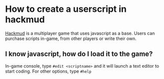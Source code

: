 # How to create a userscript in hackmud

[Hackmud](http://store.steampowered.com/app/469920/) is a multiplayer game that uses javascript as a base. Users can purchase scripts in-game, from other players or write their own. 



## I know javascript, how do I load it to the game?

In-game console, type ```#edit <scriptname>``` and it will launch a text editor to start coding.  For other options, type ```#help``` 
